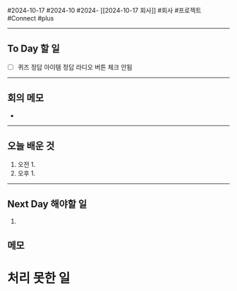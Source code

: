 #2024-10-17 #2024-10 #2024- [[2024-10-17 회사]]
#회사 #프로젝트 #Connect #plus 

---
## To Day 할 일
- [ ] 퀴즈 정답 아이템 정답 라디오 버튼 체크 안됨 
---
## 회의 메모
- 
---
## 오늘 배운 것
1. 오전
    1. 
2. 오후
    1. 
---
## Next Day 해야할 일
1. 


## 메모


# 처리 못한 일